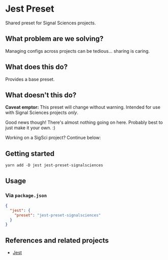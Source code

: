 # Jest Preset

Shared preset for Signal Sciences projects.

## What problem are we solving?

Managing configs across projects can be tedious... sharing is caring.

## What does this do?

Provides a base preset.

## What doesn't this do?

**Caveat emptor:** This preset will change without warning. Intended for use
with Signal Sciences projects _only_.

Good news though! There's almost nothing going on here. Probably best to just
make it your own. :)

Working on a SigSci project? Continue below:

## Getting started

```
yarn add -D jest jest-preset-signalsciences
```

## Usage

### Via `package.json`

```json
{
  "jest": {
    "preset": "jest-preset-signalsciences"
  }
}
```

## References and related projects

- [Jest](https://github.com/facebook/jest)
